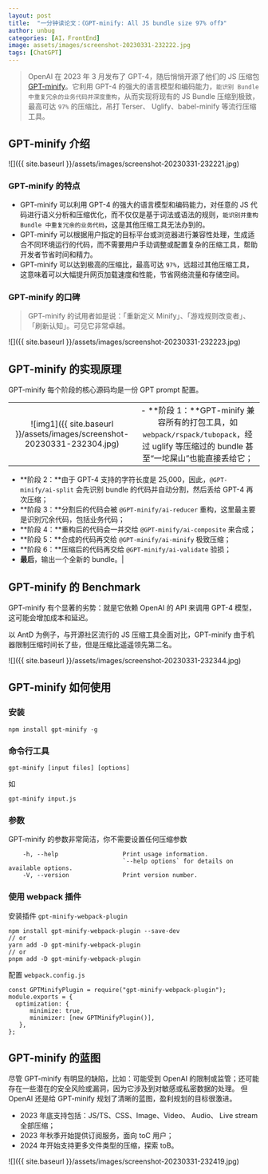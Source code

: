 ```yaml
---
layout: post
title:  "一分钟读论文：《GPT-minify: All JS bundle size 97% off》"
author: unbug
categories: [AI，FrontEnd]
image: assets/images/screenshot-20230331-232222.jpg
tags: [ChatGPT]
---
```

> OpenAI 在 2023 年 3 月发布了 GPT-4，随后悄悄开源了他们的 JS 压缩包 [GPT-minify][links-1]。它利用 GPT-4 的强大的语言模型和编码能力，`能识别 Bundle 中重复冗余的业务代码并深度重构`，从而实现将现有的 JS Bundle 压缩到极致，最高可达 `97%` 的压缩比，吊打 Terser、 Uglify、babel-minify 等流行压缩工具。

## GPT-minify 介绍
![]({{ site.baseurl }}/assets/images/screenshot-20230331-232221.jpg)

### GPT-minify 的特点
- GPT-minify 可以利用 GPT-4 的强大的语言模型和编码能力，对任意的 JS 代码进行语义分析和压缩优化，而不仅仅是基于词法或语法的规则，`能识别并重构 Bundle 中重复冗余的业务代码`，这是其他压缩工具无法办到的。
- GPT-minify 可以根据用户指定的目标平台或浏览器进行兼容性处理，生成适合不同环境运行的代码，而不需要用户手动调整或配置复杂的压缩工具，帮助开发者节省时间和精力。
- GPT-minify 可以达到极高的压缩比，最高可达 `97%`，远超过其他压缩工具，这意味着可以大幅提升网页加载速度和性能，节省网络流量和存储空间。
### GPT-minify 的口碑
> GPT-minify 的试用者如是说：「重新定义 Minify」、「游戏规则改变者」、「刷新认知」。可见它非常卓越。

![]({{ site.baseurl }}/assets/images/screenshot-20230331-232223.jpg)

## GPT-minify 的实现原理
GPT-minify 每个阶段的核心源码均是一份 GPT prompt 配置。

|                                       |                                       |
|:-------------------------------------:|:-------------------------------------:|
|![img1]({{ site.baseurl }}/assets/images/screenshot-20230331-232304.jpg)| - **阶段 1：**GPT-minify 兼容所有的打包工具，如 `webpack/rspack/tubopack`，经过 uglify 等压缩过的 bundle 甚至“一坨屎山”也能直接丢给它；
- **阶段 2：**由于 GPT-4 支持的字符长度是 25,000，因此，`@GPT-minify/ai-split` 会先识别 bundle 的代码并自动分割，然后丢给 GPT-4 再次压缩；
- **阶段 3：**分割后的代码会被 `@GPT-minify/ai-reducer` 重构，这里最主要是识别冗余代码，包括业务代码；
- **阶段 4：**重构后的代码会一并交给 `@GPT-minify/ai-composite` 来合成；
- **阶段 5：**合成的代码再交给 `@GPT-minify/ai-minify` 极致压缩；
- **阶段 6：**压缩后的代码再交给 `@GPT-minify/ai-validate` 验损；
- **最后**，输出一个全新的 bundle。|


## GPT-minify 的 Benchmark 
GPT-minify 有个显著的劣势：就是它依赖 OpenAI 的 API 来调用 GPT-4 模型，这可能会增加成本和延迟。

以 AntD 为例子，与开源社区流行的 JS 压缩工具全面对比，GPT-minify 由于机器限制压缩时间长了些，但是压缩比遥遥领先第二名。

![]({{ site.baseurl }}/assets/images/screenshot-20230331-232344.jpg)

## GPT-minify 如何使用 
### 安装
```
npm install gpt-minify -g
```
### 命令行工具
```
gpt-minify [input files] [options]
```
如
```
gpt-minify input.js
```
### 参数
GPT-minify 的参数非常简洁，你不需要设置任何压缩参数
```
    -h, --help                  Print usage information.
                                `--help options` for details on available options.
    -V, --version               Print version number.
```
### 使用 webpack 插件
安装插件 `gpt-minify-webpack-plugin`
```
npm install gpt-minify-webpack-plugin --save-dev
// or
yarn add -D gpt-minify-webpack-plugin
// or
pnpm add -D gpt-minify-webpack-plugin
```
配置 `webpack.config.js`
```
const GPTMinifyPlugin = require("gpt-minify-webpack-plugin");
module.exports = {
  optimization: {
      minimize: true,
      minimizer: [new GPTMinifyPlugin()],
   },
};
```

## GPT-minify 的蓝图
尽管 GPT-minify 有明显的缺陷，比如：可能受到 OpenAI 的限制或监管；还可能存在一些潜在的安全风险或漏洞，因为它涉及到对敏感或私密数据的处理。
但 OpenAI 还是给 GPT-minify 规划了清晰的蓝图，盈利规划的目标很激进。

- 2023 年底支持包括：JS/TS、CSS、Image、Video、 Audio、 Live stream 全部压缩；
- 2023 年秋季开始提供订阅服务，面向 toC 用户；
- 2024 年开始支持更多文件类型的压缩，探索 toB。

![]({{ site.baseurl }}/assets/images/screenshot-20230331-232419.jpg)

[links-1]: https://openai.com/research/gpt-minify